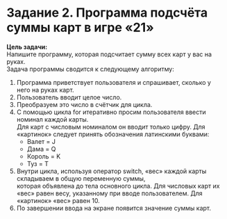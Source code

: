 ﻿# Задание 2. Программа подсчёта суммы карт в игре «21»
**Цель задачи:**  
Напишите программу, которая подсчитает сумму всех карт у вас на руках.  
Задача программы сводится к следующему алгоритму:
1. Программа приветствует пользователя и спрашивает, сколько у него на руках карт.
2. Пользователь вводит целое число.
3. Преобразуем это число в счётчик для цикла.
4. С помощью цикла for итеративно просим пользователя ввести номинал каждой карты.  
Для карт с числовым номиналом он вводит только цифру. 
Для «картинок» следует принять обозначения латинскими буквами:
    * Валет = J
    * Дама = Q
    * Король = K
    * Туз = T
5. Внутри цикла, используя оператор switch, «вес» каждой карты складываем в общую переменную суммы,  
которая объявлена до тела основного цикла.
Для числовых карт их «вес» равен весу, указанному при вводе пользователем. Для «картинок» «вес» равен 10.
6. По завершении ввода на экране появится значение суммы карт.

